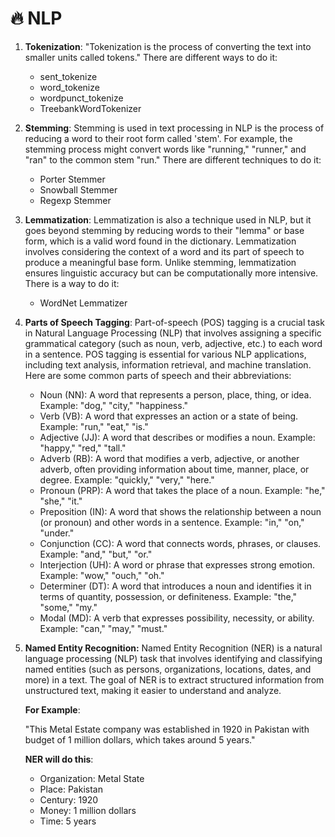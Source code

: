 # 🔥 NLP

1. **Tokenization**: "Tokenization is the process of converting the text into smaller units called tokens."
   There are different ways to do it:
     - sent_tokenize
     - word_tokenize
     - wordpunct_tokenize
     - TreebankWordTokenizer
  
2. **Stemming**: Stemming is used in text processing in NLP is the process of reducing a word to their root form called 'stem'. For example, the stemming process might convert words like "running," "runner," and "ran" to the common stem "run."
   There are different techniques to do it:
   - Porter Stemmer
   - Snowball Stemmer
   - Regexp Stemmer
  
3. **Lemmatization**: Lemmatization is also a technique used in NLP, but it goes beyond stemming by reducing words to their "lemma" or base form, which is a valid word found in the dictionary. Lemmatization involves considering the context of a word and its part of speech to produce a meaningful base form. Unlike stemming, lemmatization ensures linguistic accuracy but can be computationally more intensive.
   There is a way to do it:
   - WordNet Lemmatizer

4. **Parts of Speech Tagging**: Part-of-speech (POS) tagging is a crucial task in Natural Language Processing (NLP) that involves assigning a specific grammatical category (such as noun, verb, adjective, etc.) to each word in a sentence. POS tagging is essential for various NLP applications, including text analysis, information retrieval, and machine translation. Here are some common parts of speech and their abbreviations:

   - Noun (NN): A word that represents a person, place, thing, or idea. Example: "dog," "city," "happiness."
   - Verb (VB): A word that expresses an action or a state of being. Example: "run," "eat," "is."
   - Adjective (JJ): A word that describes or modifies a noun. Example: "happy," "red," "tall."
   - Adverb (RB): A word that modifies a verb, adjective, or another adverb, often providing information about time, manner, place, or degree. Example: "quickly," "very," "here."
   - Pronoun (PRP): A word that takes the place of a noun. Example: "he," "she," "it."
   - Preposition (IN): A word that shows the relationship between a noun (or pronoun) and other words in a sentence. Example: "in," "on," "under."
   - Conjunction (CC): A word that connects words, phrases, or clauses. Example: "and," "but," "or."
   - Interjection (UH): A word or phrase that expresses strong emotion. Example: "wow," "ouch," "oh."
   - Determiner (DT): A word that introduces a noun and identifies it in terms of quantity, possession, or definiteness. Example: "the," "some," "my."
   - Modal (MD): A verb that expresses possibility, necessity, or ability. Example: "can," "may," "must."


5. **Named Entity Recognition:** Named Entity Recognition (NER) is a natural language processing (NLP) task that involves identifying and classifying named entities (such as persons, organizations, locations, dates, and more) in a text. The goal of NER is to extract structured information from unstructured text, making it easier to understand and analyze.

   **For Example**:
   
   "This Metal Estate company was established in 1920 in Pakistan with budget of 1 million dollars, which takes around 5 years."
   
   **NER will do this**:
   
   - Organization: Metal State
   - Place: Pakistan
   - Century: 1920
   - Money: 1 million dollars
   - Time: 5 years


